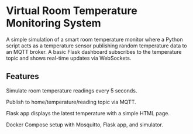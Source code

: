 # Virtual Room Temperature Monitoring System

A simple simulation of a smart room temperature monitor where a Python script acts as a temperature sensor publishing random temperature data to an MQTT broker. A basic Flask dashboard subscribes to the temperature topic and shows real-time updates via WebSockets.

## Features 
Simulate room temperature readings every 5 seconds.

Publish to home/temperature/reading topic via MQTT.

Flask app displays the latest temperature with a simple HTML page.

Docker Compose setup with Mosquitto, Flask app, and simulator.

